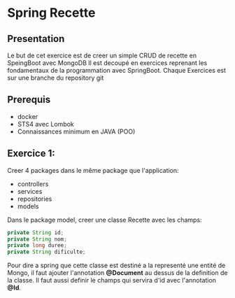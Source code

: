 # Spring Recette

## Presentation

Le but de cet exercice est de creer un simple CRUD de recette en SpeingBoot avec MongoDB
Il est decoupé en exercices reprenant les fondamentaux de la programmation avec SpringBoot.
Chaque Exercices est sur une branche du repository git

## Prerequis

- docker
- STS4 avec Lombok
- Connaissances minimum en JAVA (POO)

## Exercice 1:

Creer 4 packages dans le même package que l'application:
- controllers
- services
- repositories
- models
  
Dans le package model, creer une classe Recette avec les champs:
```java
private String id;
private String nom;
private long duree;
private String dificulte;
```

Pour dire a spring que cette classe est destiné a la representé une entité de Mongo, il faut ajouter l'annotation **@Document** au dessus de la definition de la classe. Il faut aussi definir le champs qui servira d'id avec l'annotation **@Id**.